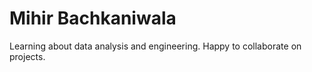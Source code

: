 ﻿# Mihir Bachkaniwala

Learning about data analysis and engineering. Happy to collaborate on projects.
